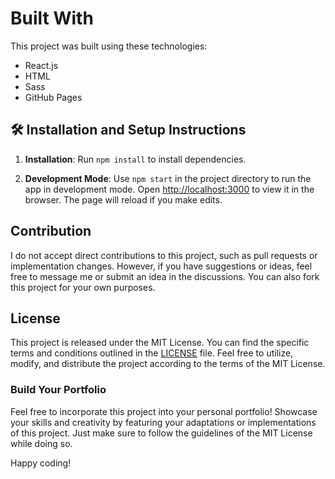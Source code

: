 # Built With

This project was built using these technologies:

- React.js
- HTML
- Sass
- GitHub Pages

## 🛠 Installation and Setup Instructions

1. **Installation**: Run `npm install` to install dependencies.

2. **Development Mode**: Use `npm start` in the project directory to run the app in development mode. Open [http://localhost:3000](http://localhost:3000) to view it in the browser. The page will reload if you make edits.

## Contribution

I do not accept direct contributions to this project, such as pull requests or implementation changes. However, if you have suggestions or ideas, feel free to message me or submit an idea in the discussions. You can also fork this project for your own purposes.

## License

This project is released under the MIT License. You can find the specific terms and conditions outlined in the [LICENSE](link-to-your-license-file) file. Feel free to utilize, modify, and distribute the project according to the terms of the MIT License.

### Build Your Portfolio

Feel free to incorporate this project into your personal portfolio! Showcase your skills and creativity by featuring your adaptations or implementations of this project. Just make sure to follow the guidelines of the MIT License while doing so.

Happy coding!
